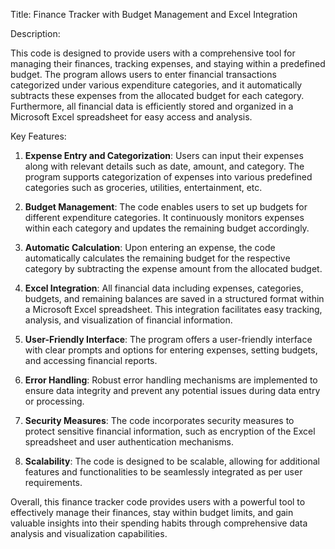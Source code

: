 Title: Finance Tracker with Budget Management and Excel Integration

Description:

This code is designed to provide users with a comprehensive tool for managing their finances, tracking expenses, and staying within a predefined budget. The program allows users to enter financial transactions categorized under various expenditure categories, and it automatically subtracts these expenses from the allocated budget for each category. Furthermore, all financial data is efficiently stored and organized in a Microsoft Excel spreadsheet for easy access and analysis.

Key Features:

1. **Expense Entry and Categorization**: Users can input their expenses along with relevant details such as date, amount, and category. The program supports categorization of expenses into various predefined categories such as groceries, utilities, entertainment, etc.

2. **Budget Management**: The code enables users to set up budgets for different expenditure categories. It continuously monitors expenses within each category and updates the remaining budget accordingly.

3. **Automatic Calculation**: Upon entering an expense, the code automatically calculates the remaining budget for the respective category by subtracting the expense amount from the allocated budget.

4. **Excel Integration**: All financial data including expenses, categories, budgets, and remaining balances are saved in a structured format within a Microsoft Excel spreadsheet. This integration facilitates easy tracking, analysis, and visualization of financial information.

5. **User-Friendly Interface**: The program offers a user-friendly interface with clear prompts and options for entering expenses, setting budgets, and accessing financial reports.

6. **Error Handling**: Robust error handling mechanisms are implemented to ensure data integrity and prevent any potential issues during data entry or processing.

7. **Security Measures**: The code incorporates security measures to protect sensitive financial information, such as encryption of the Excel spreadsheet and user authentication mechanisms.

8. **Scalability**: The code is designed to be scalable, allowing for additional features and functionalities to be seamlessly integrated as per user requirements.

Overall, this finance tracker code provides users with a powerful tool to effectively manage their finances, stay within budget limits, and gain valuable insights into their spending habits through comprehensive data analysis and visualization capabilities.
